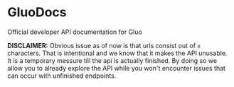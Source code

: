 # GluoDocs
Official developer API documentation for Gluo

**DISCLAIMER:**
Obvious issue as of now is that urls consist out of `x` characters. That is intentional and we know that it makes the API unusable. It is a temporary messure till the api is actually finished. By doing so we allow you to already explore the API while you won't encounter issues that can occur with unfinished endpoints.